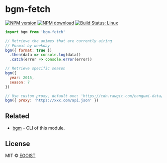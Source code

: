 # bgm-fetch

[![NPM version](https://img.shields.io/npm/v/bgm-fetch.svg)](https://www.npmjs.com/package/bgm-fetch)
[![NPM download](https://img.shields.io/npm/dm/bgm-fetch.svg)](https://www.npmjs.com/package/bgm-fetch)
[![Build Status: Linux](https://travis-ci.org/egoist/bgm-fetch.svg?branch=master)](https://travis-ci.org/egoist/bgm-fetch)

```javascript
import bgm from 'bgm-fetch'

// Retrieve the animes that are currently airing
// Format by weekday
bgm({ format: true })
  .then(data => console.log(data))
  .catch(error => console.error(error))

// Retrieve specific season
bgm({
  year: 2015,
  season: 7
})

// Use custom proxy, default one: 'https://cdn.rawgit.com/bangumi-data/bangumi-data/master/data/items/{year}/{season}.json'
bgm({ proxy: 'https://xxx.com/api.json' })
```

## Related

- [bgm](https://github.com/egoist/bgm) - CLI of this module.

## License

MIT &copy; [EGOIST](https://github.com/egoist)
